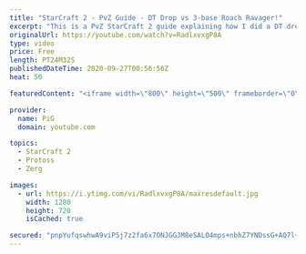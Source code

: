 ```yaml
---
title: "StarCraft 2 - PvZ Guide - DT Drop vs 3-base Roach Ravager!"
excerpt: "This is a PvZ StarCraft 2 guide explaining how I did a DT drop against 3 base roach ravager from my Zerg opponent, and what that then transitioned to. -- Want more? Help support me! https://www.patreon.com/PiGSC2 Watch live at https://www.twitch.tv/x5_pig Linktree: https://linktr.ee/PiGStarcraft  --"
originalUrl: https://youtube.com/watch?v=RadlxvxgP8A
type: video
price: Free
length: PT24M32S
publishedDateTime: 2020-09-27T00:56:56Z
heat: 50

featuredContent: "<iframe width=\"800\" height=\"500\" frameborder=\"0\" src=\"https://www.youtube.com/embed/RadlxvxgP8A\" allow=\"accelerometer; autoplay; encrypted-media; gyroscope; picture-in-picture\" allowfullscreen></iframe>"

provider:
  name: PiG
  domain: youtube.com

topics:
  - StarCraft 2
  - Protoss
  - Zerg

images:
  - url: https://i.ytimg.com/vi/RadlxvxgP8A/maxresdefault.jpg
    width: 1280
    height: 720
    isCached: true

secured: "pnpYufqswhwA9viP5j7z2fa6x7ONJGGJM8eSAL04mps+nbhZ7YNDssG+AQ7l+6hQPFYdpEK/VnJgJNyki6dSDGrbcRTmi32DjfzgYnHtx71ChjJIXqDpBzSESLVEuECIGPy2IzxhSvvvaa7HWgPtJ5fdeVIh8vdcHPa5SdAXiUgaG8EUCY1hYcHMFHF7qQu7g2O47Vr3LZcMx1gFW6dISd2yN4tqTxpNYHbmhS016MfkGnRXYKNOQsKpLVgWHaB6Iwt0ko8c9yGOh9Ca5pAZJQHcN+Un1Y4CrasRzLgovYiSyMI6c2IhLkPwGryi42PopabFd6742ubct0zSRQfrmV29zGqonx2Ld8X6jvr/CrV37mIZhBtF52Oo6aA6O21HjstMt2Wb188wEDePxJ2jwbh0J37I8f6LkZvCZUmueHg=;BrygOG8IzqIARCaBh+cMnw=="
---
```


